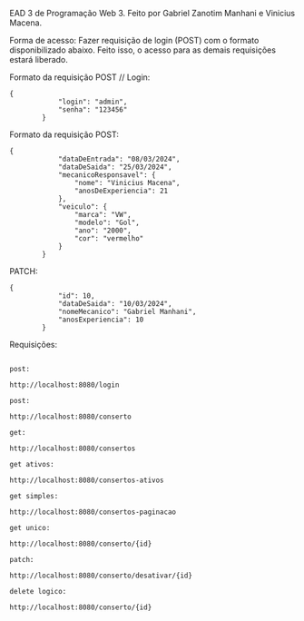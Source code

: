 EAD 3 de Programação Web 3. Feito por Gabriel Zanotim Manhani e Vinicius Macena.

Forma de acesso: Fazer requisição de login (POST) com o formato disponibilizado abaixo. Feito isso, o acesso para as demais requisições estará liberado. 

Formato da requisição POST // Login:
```
{
            "login": "admin",
            "senha": "123456"
        }
```

Formato da requisição POST:
```
{
            "dataDeEntrada": "08/03/2024",
            "dataDeSaida": "25/03/2024",
            "mecanicoResponsavel": {
                "nome": "Vinicius Macena",
                "anosDeExperiencia": 21
            },
            "veiculo": {
                "marca": "VW",
                "modelo": "Gol",
                "ano": "2000",
                "cor": "vermelho"
            }
        }
```

PATCH:
```
{
            "id": 10,
            "dataDeSaida": "10/03/2024",
            "nomeMecanico": "Gabriel Manhani",
            "anosExperiencia": 10
        }
```


Requisições:

```

post:

http://localhost:8080/login

post:

http://localhost:8080/conserto

get:

http://localhost:8080/consertos

get ativos:

http://localhost:8080/consertos-ativos

get simples:

http://localhost:8080/consertos-paginacao

get unico: 

http://localhost:8080/conserto/{id}

patch:

http://localhost:8080/conserto/desativar/{id}

delete logico: 

http://localhost:8080/conserto/{id}

```
